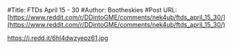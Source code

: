 #Title: FTDs April 15 - 30
#Author: Bootheskies
#Post URL: [https://www.reddit.com/r/DDintoGME/comments/nek4ub/ftds_april_15_30/](https://www.reddit.com/r/DDintoGME/comments/nek4ub/ftds_april_15_30/)


https://i.redd.it/6hl4dwzyepz61.jpg